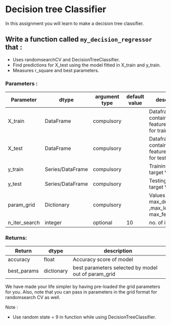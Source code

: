 # Decision tree Classifier

In this assignment you will learn to make a decision tree classifier.

## Write a function called `my_decision_regressor` that :
- Uses randomsearchCV and DecisionTreeClassifier.  
- Find predictions for X_test using the model fitted in X_train and y_train.
- Measures r_square and best parameters.

### Parameters :

| Parameter | dtype | argument type | default value | description |
| --- | --- | --- | --- | --- |
| X_train | DataFrame | compulsory | | Dataframe containing feature variables for training|
| X_test | DataFrame | compulsory | | Dataframe containing feature variables for testing|
| y_train | Series/DataFrame | compulsory | | Training dataset target Variable |
| y_test | Series/DataFrame | compulsory | | Testing dataset target Variable |
| param_grid | Dictionary | compulsory | | Values for max_depth ,max_leaf_nodes, max_features |
| n_iter_search | integer | optional | 10 | no. of iterations |


### Returns:

| Return | dtype | description |
| --- | --- | --- |
| accuracy | float |Accuracy score of model |
| best_params| dictionary | best parameters selected by model out of param_grid |


We have made your life simpler by having pre-loaded the grid parameters for you. Also, note that you can pass in parameters in the grid format for randomsearch CV as well.

Note :
- Use random state = 9 in function while using DecisionTreeClassifier.
